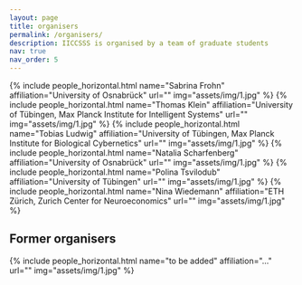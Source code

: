 ```yaml
---
layout: page
title: organisers
permalink: /organisers/
description: IICCSSS is organised by a team of graduate students
nav: true
nav_order: 5
---
```


<div class="row row-cols-1 projects pt-3 pb-3">
  {% include people_horizontal.html name="Sabrina Frohn" affiliation="University of Osnabrück" url="" img="assets/img/1.jpg" %}
  {% include people_horizontal.html name="Thomas Klein" affiliation="University of Tübingen, Max Planck Institute for Intelligent Systems" url="" img="assets/img/1.jpg" %}
  {% include people_horizontal.html name="Tobias Ludwig" affiliation="University of Tübingen, Max Planck Institute for Biological Cybernetics" url="" img="assets/img/1.jpg" %}
  {% include people_horizontal.html name="Natalia Scharfenberg" affiliation="University of Osnabrück" url="" img="assets/img/1.jpg" %}
  {% include people_horizontal.html name="Polina Tsvilodub" affiliation="University of Tübingen" url="" img="assets/img/1.jpg" %}
  {% include people_horizontal.html name="Nina Wiedemann" affiliation="ETH Zürich, Zurich Center for Neuroeconomics" url="" img="assets/img/1.jpg" %}
</div>

## Former organisers

<div class="row row-cols-1 projects pt-3 pb-3">
  {% include people_horizontal.html name="to be added" affiliation="..." url="" img="assets/img/1.jpg" %}
</div>
